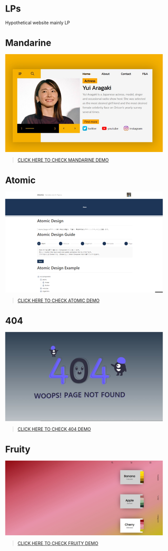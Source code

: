# LPs

Hypothetical website mainly LP

# Mandarine

![mandarine preview](./mandarine/site-preview.jpg)

> [CLICK HERE TO CHECK MANDARINE DEMO](https://mandarine-terada.netlify.app/)

# Atomic

![Atomic preview](./atomic/site-preview.jpg)

> [CLICK HERE TO CHECK ATOMIC DEMO](https://atomic-terada.netlify.app/)

# 404

![404 preview](./404/site-preview.jpg)

> [CLICK HERE TO CHECK 404 DEMO](https://404-terada.netlify.app/)

# Fruity

![fruity preview](./fruity/site-preview.jpg)

> [CLICK HERE TO CHECK FRUITY DEMO](https://fruity-terada.netlify.app/)
